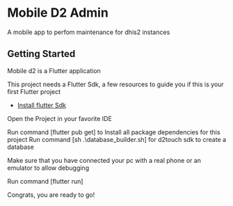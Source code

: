 # Mobile D2 Admin


A mobile app to perfom maintenance for dhis2 instances 

## Getting Started

Mobile d2 is a Flutter application 

This project needs a Flutter Sdk, a few resources to guide you if this is your first Flutter project

- [Install flutter Sdk](https://docs.flutter.dev/get-started/install)

Open the Project in your favorite IDE

Run command [flutter pub get] to Install all package dependencies for this project
Run command [sh .\database_builder.sh] for d2touch sdk to create a database

Make sure that you have connected your pc with a real phone or an emulator to allow debugging 

Run command [flutter run]

Congrats, you are ready to go!
